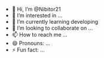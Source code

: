 - 👋 Hi, I’m @Nibitor21
- 👀 I’m interested in ...
- 🌱 I’m currently learning developing
- 💞️ I’m looking to collaborate on ...
- 📫 How to reach me ...
- 😄 Pronouns: ...
- ⚡ Fun fact: ...

<!---
Nibitor21/Nibitor21 is a ✨ special ✨ repository because its `README.md` (this file) appears on your GitHub profile.
You can click the Preview link to take a look at your changes.
--->

